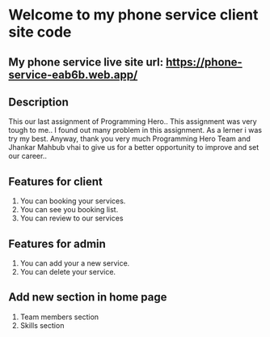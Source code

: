 # Welcome to my phone service client site code

## My phone service live site url: https://phone-service-eab6b.web.app/

## Description
This our last assignment of Programming Hero.. This assignment was very tough to me.. I found out many problem in this assignment. As a lerner i was try my best. Anyway, thank you very much Programming Hero Team and Jhankar Mahbub vhai to give us for a better opportunity to improve and set our career..

## Features for client
1. You can booking your services.
2. You can see you booking list.
3. You can review to our services

## Features for admin
1. You can add your a new service.
2. You can delete your service.

## Add new section in home page
1. Team members section
2. Skills section
